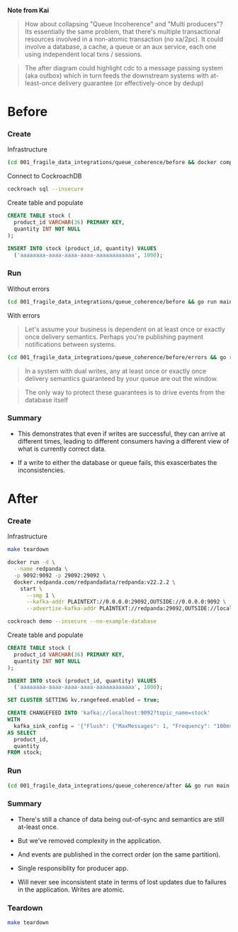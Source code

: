 **Note from Kai**

> How about collapsing "Queue Incoherence" and "Multi producers"? Its essentially the same problem, that there's multiple transactional resources involved in a non-atomic transaction (no xa/2pc). It could involve a database, a cache, a queue or an aux service, each one using independent local txns / sessions.

> The after diagram could highlight cdc to a message passing system (aka outbox) which in turn feeds the downstream systems with at-least-once delivery guarantee (or effectively-once by dedup)

# Before

### Create

Infrastructure

``` sh
(cd 001_fragile_data_integrations/queue_coherence/before && docker compose up -d)
```

Connect to CockroachDB

``` sh
cockroach sql --insecure
```

Create table and populate

``` sql
CREATE TABLE stock (
  product_id VARCHAR(36) PRIMARY KEY,
  quantity INT NOT NULL
);

INSERT INTO stock (product_id, quantity) VALUES
  ('aaaaaaaa-aaaa-aaaa-aaaa-aaaaaaaaaaaa', 1000);
```

### Run

Without errors

``` sh
(cd 001_fragile_data_integrations/queue_coherence/before && go run main.go -r 100ms -w 250ms)
```

With errors

> Let's assume your business is dependent on at least once or exactly once delivery semantics. Perhaps you're publishing payment notifications between systems.

``` sh
(cd 001_fragile_data_integrations/queue_coherence/before/errors && go run main.go -w 100ms)
```

> In a system with dual writes, any at least once or exactly once delivery semantics guaranteed by your queue are out the window.

> The only way to protect these guarantees is to drive events from the database itself

### Summary

* This demonstrates that even if writes are successful, they can arrive at different times, leading to different consumers having a different view of what is currently correct data.

* If a write to either the database or queue fails, this exascerbates the inconsistencies.

# After

### Create

Infrastructure

``` sh
make teardown

docker run -d \
  --name redpanda \
  -p 9092:9092 -p 29092:29092 \
  docker.redpanda.com/redpandadata/redpanda:v22.2.2 \
    start \
      --smp 1 \
      --kafka-addr PLAINTEXT://0.0.0.0:29092,OUTSIDE://0.0.0.0:9092 \
      --advertise-kafka-addr PLAINTEXT://redpanda:29092,OUTSIDE://localhost:9092

cockroach demo --insecure --no-example-database
```

Create table and populate

``` sql
CREATE TABLE stock (
  product_id VARCHAR(36) PRIMARY KEY,
  quantity INT NOT NULL
);

INSERT INTO stock (product_id, quantity) VALUES
  ('aaaaaaaa-aaaa-aaaa-aaaa-aaaaaaaaaaaa', 1000);

SET CLUSTER SETTING kv.rangefeed.enabled = true;

CREATE CHANGEFEED INTO 'kafka://localhost:9092?topic_name=stock'
WITH
  kafka_sink_config = '{"Flush": {"MaxMessages": 1, "Frequency": "100ms"}, "RequiredAcks": "ONE"}'
AS SELECT
  product_id,
  quantity
FROM stock;
```

### Run

``` sh
(cd 001_fragile_data_integrations/queue_coherence/after && go run main.go -r 100ms -w 1s)
```

### Summary

* There's still a chance of data being out-of-sync and semantics are still at-least once.

* But we've removed complexity in the application.

* And events are published in the correct order (on the same partition).

* Single responsiblity for producer app.

* Will never see inconsistent state in terms of lost updates due to failures in the application. Writes are atomic.

### Teardown

``` sh
make teardown
```